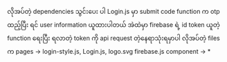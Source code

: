 လိုအပ်တဲ့ dependencies သွင်းပေး ပါ Login.js မှာ submit code function က otp ထည့်ပြီး ရင် user information ယူထားပါတယ် အဲထဲမှာ firebase ရဲ့ id token ယူတဲ့ function ရေးပြီး ရလာတဲ့ token ကို api request တဲ့နေရာသုံးရမှာပါ လိုအပ်တဲ့ files က pages -> login-style.js, Login.js, logo.svg firebase.js component -> \*
